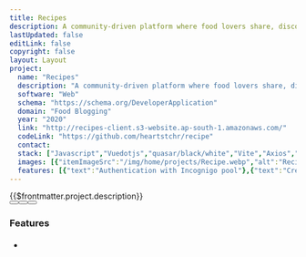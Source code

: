 ```yaml
---
title: Recipes
description: A community-driven platform where food lovers share, discover, and discuss recipes from around the world. Connect, cook, and create with fellow culinary enthusiasts.
lastUpdated: false
editLink: false
copyright: false
layout: Layout
project:
  name: "Recipes"
  description: "A community-driven platform where food lovers share, discover, and discuss recipes from around the world. Connect, cook, and create with fellow culinary enthusiasts."
  software: "Web"
  schema: "https://schema.org/DeveloperApplication"
  domain: "Food Blogging"
  year: "2020"
  link: "http://recipes-client.s3-website.ap-south-1.amazonaws.com/"
  codeLink: "https://github.com/heartstchr/recipe"
  contact: 
  stack: ["Javascript","Vuedotjs","quasar/black/white","Vite","Axios","Express/black/white","MongoDB","Git","amazonec2","Eslint","Prettier"]
  images: [{"itemImageSrc":"/img/home/projects/Recipe.webp","alt":"Recipes - Login page | Recipes"},{"itemImageSrc":"/img/projects/recipe/login.webp","alt":"Recipes - Login page | Recipes"},{"itemImageSrc":"/img/projects/recipe/register.webp","alt":"Recipes - Register page | Recipes"},{"itemImageSrc":"/img/projects/recipe/home.webp","alt":"Recipes - Home page | Recipes"},{"itemImageSrc":"/img/projects/recipe/direction.webp","alt":"Recipes - Directions page | Recipes"},{"itemImageSrc":"/img/projects/recipe/ingredients.webp","alt":"Recipes - Ingredients page | Recipes"},{"itemImageSrc":"/img/projects/recipe/addrecipe.webp","alt":"Recipes - Add Recipe page | Recipes"},{"itemImageSrc":"/img/projects/recipe/search.webp","alt":"Recipes - Search page | Recipes"},{"itemImageSrc":"/img/projects/recipe/share.webp","alt":"Recipes - Share screen | Recipes"}]
  features: [{"text":"Authentication with Incognigo pool"},{"text":"Create and Share recipes with friends"},{"text":"Search recipes"},{"text":"List and share your recipes direction or ingradients"},{"text":"Rate and review for recipe"}]
---
```

<div>
  <div class="col-12">
    <div class="my-2 text-l line-height-3">{{$frontmatter.project.description}}</div>
  </div>
  <div class="flex flex-column" itemscope itemtype="https://schema.org/SoftwareApplication">
    <div v-if="$frontmatter.project.images">
      <div class="card" v-if="$frontmatter.project.images.length != 1">
        <Galleria :value="$frontmatter.project.images" :responsiveOptions="responsiveOptions" :numVisible="5"
          :circular="true" :showItemNavigators="true" :showThumbnails="true" :pt="{
            prevButton: { 'aria-label': 'Previous screen of project' },
            nextButton: { 'aria-label': 'Next screen of project' }
          }">
          <template #item="slotProps">
            <img :src="slotProps.item.itemImageSrc" :alt="slotProps.item.alt"
              style="width: 100%; display: block" loading="eager" fetchpriority="high" />
          </template>
          <template #thumbnail="slotProps">
            <img :src="slotProps.item.itemImageSrc" :alt="slotProps.item.alt" />
          </template>
        </Galleria>
      </div>
      <div class="card" v-else>
        <img :src="$frontmatter.project.images[0].itemImageSrc" :alt="$frontmatter.project.images[0].alt"
          style="width: 100%; display: block" loading="eager" fetchpriority="high" />
      </div>
    </div>
    <div class="col-12">
      <Stacks :stack="$frontmatter.project.stack" :other-skills="$frontmatter.project.otherSkills" />
    </div>
    <div class="col-12 pt-4">
      <link itemprop="applicationCategory" :href="$frontmatter.project.schema" />
      <div class="flex md:flex-row flex-column justify-content-center align-items-center gap-2 my-4 w-full max-w-96">
        <a v-if="$frontmatter.project.contact" :href="`$frontmatter.project.contact $frontmatter.project.name`" target="_blank"
          class="flex flex-row no-underline w-full">
          <Button label="Get Custom Code" icon="pi pi-inbox" severity="secondary" raised rounded class="w-full" />
        </a>
        <a v-if="$frontmatter.project.link" :href="$frontmatter.project.link" target="_blank"
          class="flex flex-row no-underline w-full">
          <Button label="Live Demo" icon="pi pi-angle-double-right" severity="primary" raised rounded class="w-full" />
        </a>
        <a v-if="$frontmatter.project.codeLink" :href="$frontmatter.project.codeLink" target="_blank"
          class="flex flex-row no-underline w-full">
          <Button label="Get Started" icon="pi pi-github" severity="secondary" raised rounded class="w-full" />
        </a>
      </div>
    </div>
  </div>
</div>
<div class="flex flex-column px-4">
  <h3 class="my-2 text-l">Features</h3>
  <ul class="my-2 md:ml-3 text-sm">
    <li v-for="feature in $frontmatter.project.features" :key="feature.text"
      class="flex flex-row align-content-center line-height-3">
      <i class="pi pi-verified m-2 bg-primary" alt="arrow" style="font-size: 1rem;"></i>
      <h4 class="m-2 text-sm" v-html="feature.text"></h4>
    </li>
  </ul>
</div>

<script setup>
import { responsiveOptions } from "@data/responsive.js"
</script>
